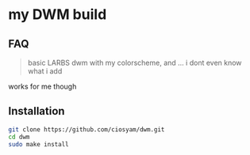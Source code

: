 # my DWM build
## FAQ

> basic LARBS dwm with my colorscheme, and ... i dont even know what i add

works for me though

## Installation 

```bash
git clone https://github.com/ciosyam/dwm.git
cd dwm
sudo make install
```

